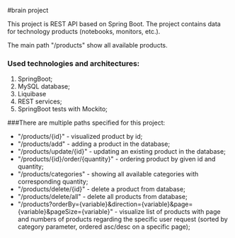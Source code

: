 #brain project

This project is REST API based on Spring Boot. The project contains data for technology products (notebooks, monitors, etc.).

The main path "/products" show all available products.

### Used technologies and architectures:
1. SpringBoot;
2. MySQL database;
3. Liquibase
4. REST services;
5. SpringBoot tests with Mockito;

###There are multiple paths specified for this project:
- "/products/{id}" - visualized product by id;
- "/products/add" - adding a product in the database;
- "/products/update/{id}" - updating an existing product in the database;
- "/products/{id}/order/{quantity}" - ordering product by given id and quantity;
- "/products/categories" - showing all available categories with corresponding quantity;
- "/products/delete/{id}" - delete a product from database;
- "/products/delete/all" - delete all products from database;
- "/products?orderBy={variable}&direction={variable}&page={variable}&pageSize={variable}" - visualize list of products with page and numbers of products regarding the specific user request (sorted by category parameter, ordered asc/desc on a specific page);


